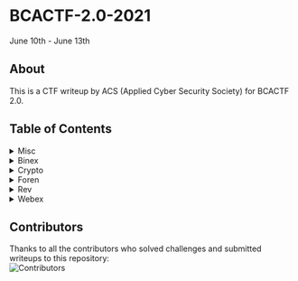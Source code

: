 # BCACTF-2.0-2021
June 10th - June 13th

## About
This is a CTF writeup by ACS (Applied Cyber Security Society) for BCACTF 2.0.

## Table of Contents

<details>
<summary>Misc</summary>

|Question|Points|
|-|-|

</details>
<details>
<summary>Binex</summary>

|Question|Points|
|-|-|
|[BCA-Mart](./Binex/BCA-Mart.md)|75|

</details>
<details>
<summary>Crypto</summary>

|Question|Points|
|-|-|
|[Little e](./Crypto/Little%20e.md)|100|

</details>
<details>
<summary>Foren</summary>

|Question|Points|
|-|-|
|[Infinite Zip](./Foren/Infinite%20Zip.md)|75|
|[Zstegosaurus](./Foren/Zstegosaurus.md)|75|
|[Gerald's New Job](./Foren/Gerald's%20New%20Job.md)|100|

</details>
<details>
<summary>Rev</summary>

|Question|Points|
|-|-|

</details>
<details>
<summary>Webex</summary>

|Question|Points|
|-|-|
|[Home Automation](Web/Home%20Automation.md)|75|
|[Wasm Protected Site 1](./Web/Wasm%20Protected%20Site%201.md)|100|
|[Agent Gerald](./Web/Agent%20Gerald.md)|125|

</details>

## Contributors
Thanks to all the contributors who solved challenges and submitted writeups to this repository:  
![Contributors](https://contrib.rocks/image?repo=AppliedCyberCTF/BCACTF-2.0-2021)
